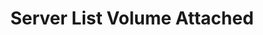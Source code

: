---
title: Server List Volume Attached
position: 2.13
type: get
description: /api/v1/server/{instance_id}/list_volume_attached/
left_code_blocks:
  - code_block: |-
      $.ajax({
        url: '/api/v1/server/{instance_id}/list_volume_attached/',
        headers: {
            'Authorization':'Token $TOKEN',
        },
        method: 'GET',
        success: function(data){
          console.log(data);
        }
      });
    title: jQuery
    language: javascript
  - code_block: |-
      r = requests.get("/api/v1/server/{instance_id}/list_volume_attached/", token="YOUR_TOKEN_KEY")
      print r.text
    title: Python
    language: python
right_code_blocks:
  - code_block: |-
      [
        {
          "name": "string",
          "volume_id": "string",
          "bootable": false,
          "size": 0000000
        }
      ]

    title: Response
    language: json
---